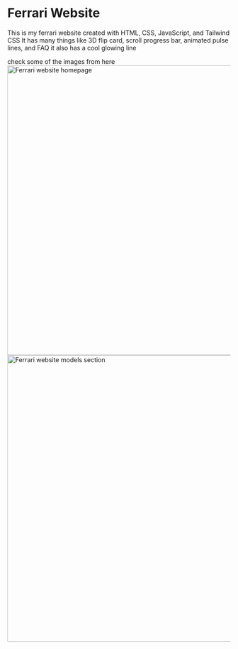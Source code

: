 # Ferrari Website
This is my ferrari website created with HTML, CSS, JavaScript, and Tailwind CSS
It has many things like 3D flip card, scroll progress bar, animated pulse lines, and FAQ
it also has a cool glowing line

check some of the images from here
<img width="1335" height="653" alt="Ferrari website homepage" src="https://github.com/user-attachments/assets/16788527-8530-464b-8b4d-97ee8902b4c0" />
<img width="1347" height="646" alt="Ferrari website models section" src="https://github.com/user-attachments/assets/aa90d191-9639-4afa-8f95-a5a0e7ecc4b2" />
